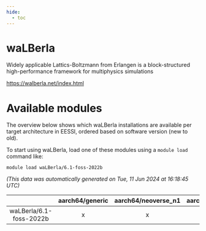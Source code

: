 ```yaml
---
hide:
  - toc
---
```


waLBerla
========


Widely applicable Lattics-Boltzmann from Erlangen is a block-structured high-performance framework for multiphysics simulations

https://walberla.net/index.html
# Available modules


The overview below shows which waLBerla installations are available per target architecture in EESSI, ordered based on software version (new to old).

To start using waLBerla, load one of these modules using a `module load` command like:

```shell
module load waLBerla/6.1-foss-2022b
```

*(This data was automatically generated on Tue, 11 Jun 2024 at 16:18:45 UTC)*  

| |aarch64/generic|aarch64/neoverse_n1|aarch64/neoverse_v1|x86_64/generic|x86_64/amd/zen2|x86_64/amd/zen3|x86_64/intel/haswell|x86_64/intel/skylake_avx512|
| :---: | :---: | :---: | :---: | :---: | :---: | :---: | :---: | :---: |
|waLBerla/6.1-foss-2022b|x|x|x|x|x|x|x|x|
